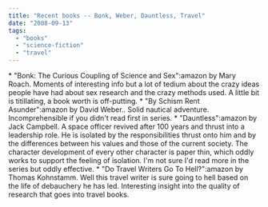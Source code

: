 ```yaml
---
title: "Recent books -- Bonk, Weber, Dauntless, Travel"
date: "2008-09-13"
tags: 
  - "books"
  - "science-fiction"
  - "travel"
---
```


\* "Bonk: The Curious Coupling of Science and Sex":amazon by Mary Roach. Moments of interesting info but a lot of tedium about the crazy ideas people have had about sex research and the crazy methods used. A little bit is titillating, a book worth is off-putting. \* "By Schism Rent Asunder":amazon by David Weber.. Solid nautical adventure. Incomprehensible if you didn't read first in series. \* "Dauntless":amazon by Jack Campbell. A space officer revived after 100 years and thrust into a leadership role. He is isolated by the responsibilities thrust onto him and by the differences between his values and those of the current society. The character development of every other character is paper thin, which oddly works to support the feeling of isolation. I'm not sure I'd read more in the series but oddly effective. \* "Do Travel Writers Go To Hell?":amazon by Thomas Kohnstamm. Well this travel writer is sure going to hell based on the life of debauchery he has led. Interesting insight into the quality of research that goes into travel books.
